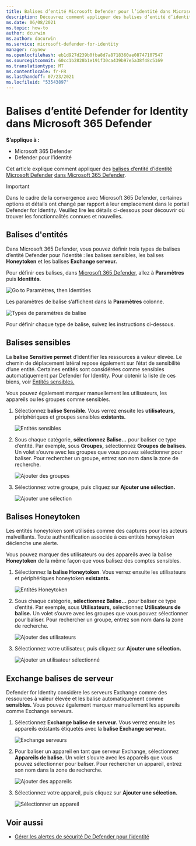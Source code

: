 ```yaml
---
title: Balises d’entité Microsoft Defender pour l’identité dans Microsoft 365 Defender
description: Découvrez comment appliquer des balises d’entité d’identité Microsoft Defender dans Microsoft 365 Defender
ms.date: 06/08/2021
ms.topic: how-to
author: dcurwin
ms.author: dacurwin
ms.service: microsoft-defender-for-identity
manager: raynew
ms.openlocfilehash: eb1d927d239b0fba8d7a8718360ae08747107547
ms.sourcegitcommit: 60cc1b2828b1e191f30ca439b97e5a38f48c5169
ms.translationtype: MT
ms.contentlocale: fr-FR
ms.lasthandoff: 07/23/2021
ms.locfileid: "53543897"
---
```

# <a name="defender-for-identity-entity-tags-in-microsoft-365-defender"></a>Balises d’entité Defender for Identity dans Microsoft 365 Defender

**S’applique à :**

- Microsoft 365 Defender
- Defender pour l’identité

Cet article explique comment appliquer des [balises d’entité d’identité Microsoft Defender](/defender-for-identity) [dans Microsoft 365 Defender](/microsoft-365/security/defender/overview-security-center).

>[!IMPORTANT]
>Dans le cadre de la convergence avec Microsoft 365 Defender, certaines options et détails ont changé par rapport à leur emplacement dans le portail Defender for Identity. Veuillez lire les détails ci-dessous pour découvrir où trouver les fonctionnalités connues et nouvelles.

## <a name="entity-tags"></a>Balises d'entités

Dans Microsoft 365 Defender, vous pouvez définir trois types de balises d’entité Defender pour l’identité : les balises sensibles, les balises **Honeytoken** et les balises **Exchange serveur.**

Pour définir ces balises, dans [Microsoft 365 Defender](https://security.microsoft.com/), allez à **Paramètres** puis **Identités**.

![Go to Paramètres, then Identities](../../media/defender-identity/settings-identities.png)

Les paramètres de balise s’affichent dans la **Paramètres** colonne.

![Types de paramètres de balise](../../media/defender-identity/tag-settings.png)

Pour définir chaque type de balise, suivez les instructions ci-dessous.

## <a name="sensitive--tags"></a>Balises sensibles

La **balise Sensitive permet** d’identifier les ressources à valeur élevée. Le chemin de déplacement latéral repose également sur l’état de sensibilité d’une entité. Certaines entités sont considérées comme sensibles automatiquement par Defender for Identity. Pour obtenir la liste de ces biens, voir [Entités sensibles.](/defender-for-identity/manage-sensitive-honeytoken-accounts#sensitive-entities)

Vous pouvez également marquer manuellement les utilisateurs, les appareils ou les groupes comme sensibles.

1. Sélectionnez **balise Sensible**. Vous verrez ensuite les **utilisateurs,** périphériques et groupes sensibles **existants.** 

    ![Entités sensibles](../../media/defender-identity/sensitive-entities.png)

1. Sous chaque catégorie, **sélectionnez Balise...** pour baliser ce type d’entité. Par exemple, sous **Groupes,** sélectionnez **Groupes de balises.** Un volet s’ouvre avec les groupes que vous pouvez sélectionner pour baliser. Pour rechercher un groupe, entrez son nom dans la zone de recherche.

    ![Ajouter des groupes](../../media/defender-identity/add-groups.png)

1. Sélectionnez votre groupe, puis cliquez sur **Ajouter une sélection.**

    ![Ajouter une sélection](../../media/defender-identity/add-selection.png)

## <a name="honeytoken-tags"></a>Balises Honeytoken

Les entités honeytoken sont utilisées comme des captures pour les acteurs malveillants. Toute authentification associée à ces entités honeytoken déclenche une alerte.

Vous pouvez marquer des utilisateurs ou des appareils avec la balise **Honeytoken** de la même façon que vous balisez des comptes sensibles.

1. Sélectionnez **la balise Honeytoken**. Vous verrez ensuite les utilisateurs  et périphériques honeytoken **existants.**

    ![Entités Honeytoken](../../media/defender-identity/honeytoken-entities.png)

1. Sous chaque catégorie, **sélectionnez Balise...** pour baliser ce type d’entité. Par exemple, sous **Utilisateurs,** sélectionnez **Utilisateurs de balise.** Un volet s’ouvre avec les groupes que vous pouvez sélectionner pour baliser. Pour rechercher un groupe, entrez son nom dans la zone de recherche.

    ![Ajouter des utilisateurs](../../media/defender-identity/add-users.png)

1. Sélectionnez votre utilisateur, puis cliquez sur **Ajouter une sélection.**

    ![Ajouter un utilisateur sélectionné](../../media/defender-identity/add-selected-user.png)

## <a name="exchange-server-tags"></a>Exchange balises de serveur

Defender for Identity considère les serveurs Exchange comme des ressources à valeur élevée et les balise automatiquement comme **sensibles.** Vous pouvez également marquer manuellement les appareils comme Exchange serveurs.

1. Sélectionnez **Exchange balise de serveur.** Vous verrez ensuite les appareils existants étiquetés avec la **balise Exchange serveur.**

    ![Exchange serveurs](../../media/defender-identity/exchange-servers.png)

1. Pour baliser un appareil en tant que serveur Exchange, sélectionnez **Appareils de balise.**  Un volet s’ouvre avec les appareils que vous pouvez sélectionner pour baliser. Pour rechercher un appareil, entrez son nom dans la zone de recherche.

    ![Ajouter des appareils](../../media/defender-identity/add-devices.png)

1. Sélectionnez votre appareil, puis cliquez sur **Ajouter une sélection.**

    ![Sélectionner un appareil](../../media/defender-identity/select-device.png)

## <a name="see-also"></a>Voir aussi

- [Gérer les alertes de sécurité De Defender pour l’identité](manage-security-alerts.md)
